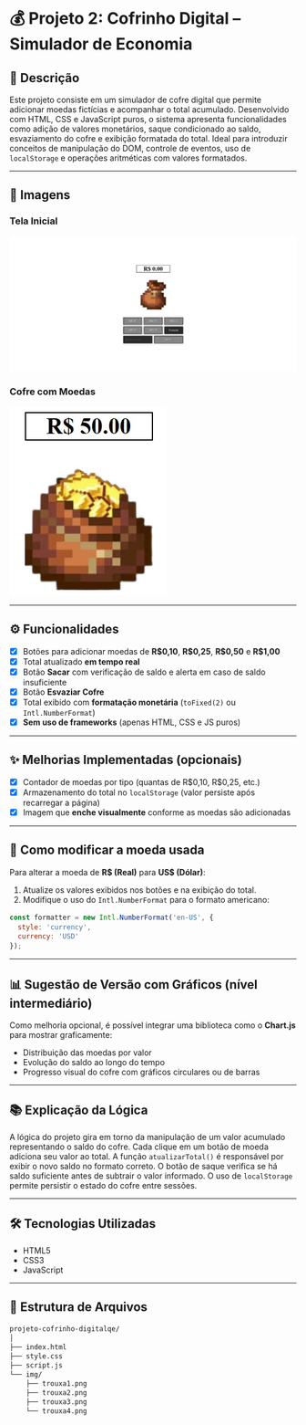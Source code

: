 # 💰 Projeto 2: Cofrinho Digital – Simulador de Economia

## 📝 Descrição

Este projeto consiste em um simulador de cofre digital que permite adicionar moedas fictícias e acompanhar o total acumulado. Desenvolvido com HTML, CSS e JavaScript puros, o sistema apresenta funcionalidades como adição de valores monetários, saque condicionado ao saldo, esvaziamento do cofre e exibição formatada do total. Ideal para introduzir conceitos de manipulação do DOM, controle de eventos, uso de `localStorage` e operações aritméticas com valores formatados.

---

## 📸 Imagens

### Tela Inicial

<img title="a title" alt="Alt text" src="img/Economias.jpeg">

### Cofre com Moedas

<img title="a title" alt="Alt text" src="img/Cofre.jpeg">

---

## ⚙️ Funcionalidades

* [x] Botões para adicionar moedas de **R\$0,10**, **R\$0,25**, **R\$0,50** e **R\$1,00**
* [x] Total atualizado **em tempo real**
* [x] Botão **Sacar** com verificação de saldo e alerta em caso de saldo insuficiente
* [x] Botão **Esvaziar Cofre**
* [x] Total exibido com **formatação monetária** (`toFixed(2)` ou `Intl.NumberFormat`)
* [x] **Sem uso de frameworks** (apenas HTML, CSS e JS puros)

---

## ✨ Melhorias Implementadas (opcionais)

* [x] Contador de moedas por tipo (quantas de R\$0,10, R\$0,25, etc.)
* [x] Armazenamento do total no `localStorage` (valor persiste após recarregar a página)
* [x] Imagem que **enche visualmente** conforme as moedas são adicionadas

---

## 🔧 Como modificar a moeda usada

Para alterar a moeda de **R\$ (Real)** para **US\$ (Dólar)**:

1. Atualize os valores exibidos nos botões e na exibição do total.
2. Modifique o uso do `Intl.NumberFormat` para o formato americano:

```javascript
const formatter = new Intl.NumberFormat('en-US', {
  style: 'currency',
  currency: 'USD'
});
```

---

## 📊 Sugestão de Versão com Gráficos (nível intermediário)

Como melhoria opcional, é possível integrar uma biblioteca como o **Chart.js** para mostrar graficamente:

* Distribuição das moedas por valor
* Evolução do saldo ao longo do tempo
* Progresso visual do cofre com gráficos circulares ou de barras

---

## 📚 Explicação da Lógica

A lógica do projeto gira em torno da manipulação de um valor acumulado representando o saldo do cofre. Cada clique em um botão de moeda adiciona seu valor ao total. A função `atualizarTotal()` é responsável por exibir o novo saldo no formato correto. O botão de saque verifica se há saldo suficiente antes de subtrair o valor informado. O uso de `localStorage` permite persistir o estado do cofre entre sessões.

---

## 🛠️ Tecnologias Utilizadas

* HTML5
* CSS3
* JavaScript

---

## 📁 Estrutura de Arquivos

```
projeto-cofrinho-digitalqe/
│
├── index.html
├── style.css
├── script.js
└── img/
    ├── trouxa1.png
    ├── trouxa2.png
    ├── trouxa3.png
    └── trouxa4.png
```